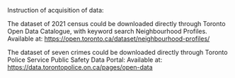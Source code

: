 Instruction of acquisition of data:

The dataset of 2021 census could be downloaded directly through Toronto Open Data Catalogue, with keyword search Neighbourhood Profiles.
Available at: 
https://open.toronto.ca/dataset/neighbourhood-profiles/

The dataset of seven crimes could be downloaded directly through Toronto Police Service Public Safety Data Portal: 
Available at: 
https://data.torontopolice.on.ca/pages/open-data
